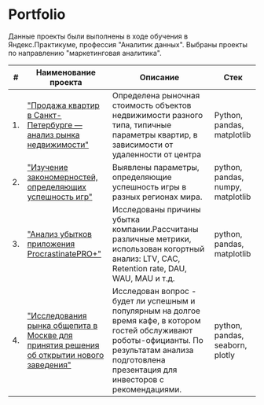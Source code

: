 
# Portfolio
Данные проекты были выполнены в ходе обучения в Яндекс.Практикуме, профессия "Аналитик данных". Выбраны проекты по направлению "маркетинговая аналитика". 

| #    | Наименование проекта                | Описание                                                     | Стек                                                         |
| ---- | ------------------------------------------------------------ | ------------------------------------------------------------ | ------------------------------------------------------------ |
| 1.   | ["Продажа квартир в Санкт-Петербурге — анализ рынка недвижимости"]([https://github.com/aq2003/Portfolio/tree/main/Gold%20Recovery](https://github.com/lenaatsvetkova/tsvekovalena/blob/main/%D0%98%D1%81%D1%81%D0%BB%D0%B5%D0%B4%D0%BE%D0%B2%D0%B0%D0%BD%D0%B8%D0%B5%20%D0%BE%D0%B1%D1%8A%D1%8F%D0%B2%D0%BB%D0%B5%D0%BD%D0%B8%D0%B9%20%D0%BE%20%D0%BF%D1%80%D0%BE%D0%B4%D0%B0%D0%B6%D0%B5%20%D0%BA%D0%B2%D0%B0%D1%80%D1%82%D0%B8%D1%80)) | Определена рыночная стоимость объектов недвижимости разного типа, типичные параметры квартир, в зависимости от удаленности от центра| Python, pandas, matplotlib |
| 2.   | ["Изучение закономерностей, определяющих успешность игр"]([https://github.com/aq2003/Portfolio/tree/main/Taxi%20Service](https://github.com/lenaatsvetkova/tsvekovalena/blob/main/%D0%98%D1%81%D1%81%D0%BB%D0%B5%D0%B4%D0%BE%D0%B2%D0%B0%D0%BD%D0%B8%D0%B5%20%D0%B7%D0%B0%D0%BA%D0%BE%D0%BD%D0%BE%D0%BC%D0%B5%D1%80%D0%BD%D0%BE%D1%81%D1%82%D0%B5%D0%B8%CC%86%2C%20%D0%BE%D0%BF%D1%80%D0%B5%D0%B4%D0%B5%D0%BB%D1%8F%D1%8E%D1%89%D0%B8%D1%85%20%D1%83%D1%81%D0%BF%D0%B5%D1%88%D0%BD%D0%BE%D1%81%D1%82%D1%8C%20%D0%B8%D0%B3%D1%80.ipynb.json)) | Выявлены параметры, определяющие успешность игры в разных регионах мира. | python, pandas, numpy, matplotlib |
| 3.   | ["Анализ убытков приложения ProcrastinatePRO+"](https://github.com/lenaatsvetkova/tsvekovalena/tree/main/App%20analytics) | Исследованы причины убытка компании.Рассчитаны различные метрики, использован когортный анализ: LTV, CAC, Retention rate, DAU, WAU, MAU и т.д. | python, pandas, matplotlib |
| 4.   | ["Исследования рынка общепита в Москве для принятия решения об открытии нового заведения"](https://github.com/lenaatsvetkova/tsvekovalena/blob/main/Moscow%20catering/Исследования%20рынка%20общепита%20в%20Москве.ipynb) | Исследован вопрос - будет ли успешным и популярным на долгое время кафе, в котором гостей обслуживают роботы-официанты. По результатам анализа подготовлена презентация для инвесторов с рекомендациями.| python, pandas, seaborn, plotly |
